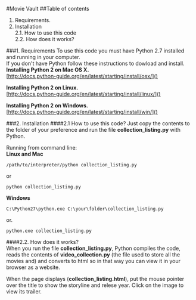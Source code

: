 #Movie Vault
##Table of contents
1. Requirements. 
2. Installation  
2.1. How to use this code  
2.2. How does it works? 

  
###1. Requirements
To use this code you must have Python 2.7 installed and running in your computer.  
If you don't have Python follow these instructions to dowload and install.  
**Installing Python 2 on Mac OS X.**  
[http://docs.python-guide.org/en/latest/starting/install/osx/]() 

**Installing Python 2 on Linux.**  
[http://docs.python-guide.org/en/latest/starting/install/linux/]() 


**Installing Python 2 on Windows.**  
[http://docs.python-guide.org/en/latest/starting/install/win/]()

###2. Installation 
####2.1 How to use this code?
Just copy the contents to the folder of your preference and run the file **collection_listing.py** with Python.  

Running from command line:  
**Linux and Mac**  

``` 
/path/to/interpreter/python collection_listing.py 
```  
  or  
  
```  
python collection_listing.py 
``` 
**Windows**  
 
```
C:\Python27\python.exe C:\your\folder\collection_listing.py
``` 
or. 
 
```
python.exe collection_listing.py 
```
####2.2. How does it works?    
When you run the file **collection_listing.py**, Python compiles the code, reads the contents of **video_collection.py** (the file used to store all the movies and) and converts to html so in that way you can view it in your browser as a website.

When the page displays (**collection_listing.html**), put the mouse pointer over the title to show the storyline and relese year. Click on the image to view its trailer.